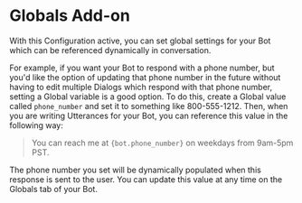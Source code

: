 # Globals Add-on

With this Configuration active, you can set global settings for your Bot which can be referenced dynamically in conversation.

For example, if you want your Bot to respond with a phone number, but you'd like the option of updating that phone number in the future without having to edit multiple Dialogs which respond with that phone number, setting a Global variable is a good option.  To do this, create a Global value called `phone_number` and set it to something like 800-555-1212.  Then, when you are writing Utterances for your Bot, you can reference this value in the following way:

> You can reach me at `{bot.phone_number}` on weekdays from 9am-5pm PST.

The phone number you set will be dynamically populated when this response is sent to the user.  You can update this value at any time on the Globals tab of your Bot.
